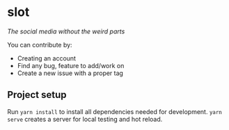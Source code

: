 # slot
_The social media without the weird parts_

You can contribute by:
- Creating an account
- Find any bug, feature to add/work on
- Create a new issue with a proper tag


## Project setup
Run ```yarn install``` to install all dependencies needed for development. ```yarn serve``` creates a server for local testing and hot reload.
